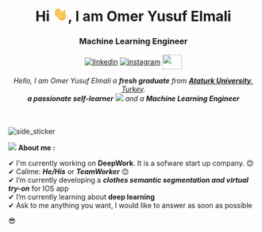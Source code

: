 <h1 align="center">Hi <img src="https://raw.githubusercontent.com/ABSphreak/ABSphreak/master/gifs/Hi.gif" width="30px">, I am Omer Yusuf Elmali </h1>
<h3 align="center">Machine Learning Engineer</h3>
<p align="center">
<a href="www.linkedin.com/in/ömer-yusuf-elmalı-b9aa88154" target="blank"><img align="center" src="https://image.flaticon.com/icons/png/128/174/174857.png" alt="linkedin" height="30" width="40" /></a>  
<a href="https://www.instagram.com/yusuffelmali/" target="blank"><img align="center" src="https://image.flaticon.com/icons/png/128/174/174855.png" alt="instagram" height="30" width="40" /></a>
 <a href = "mailto: omer.yusuf.elmali@gmail.com"><img align="center" src="https://seeklogo.com/images/G/gmail-new-2020-logo-32DBE11BB4-seeklogo.com.png" height="30" width="40" /></a>
</p>
</p>



<p align="center">
  <em>
    Hello, I am Omer Yusuf Elmali a <b>fresh graduate</b> from <a href="https://www.atauni.edu.tr/"> <b>Ataturk University</b>, Turkey</a>. <br>
    <b>a passionate self-learner</b> <img src="https://github.com/TheDudeThatCode/TheDudeThatCode/blob/master/Assets/Developer.gif" width="30px"> and a <b>Machine Learning Engineer</b>
  </em> 
  <br>
</p>
<br><br>
<img align="center" width=200px height=200px alt="side_sticker" src="https://media.giphy.com/media/TEnXkcsHrP4YedChhA/giphy.gif" />

<img src="https://media.giphy.com/media/iY8CRBdQXODJSCERIr/giphy.gif" width="30px">&nbsp;**About me :**


✔ I'm currently working on **DeepWork**. It is a sofware start up company. 😊 <br>
✔ Callme: ***He/His*** or ***TeamWorker*** 😊 <br>
✔ I’m currently developing a ***clothes semantic segmentation and virtual try-on*** for IOS app  <br>
✔ I’m currently learning about **deep learning**<br>
✔ Ask to me anything you want, I would like to answer as soon as possible <br>

😎<br><br><br><br>
 



